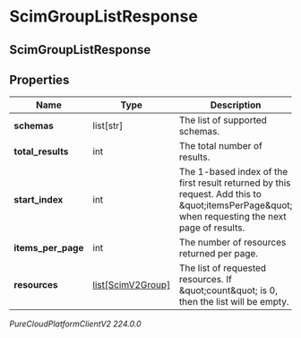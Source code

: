 # ScimGroupListResponse

## ScimGroupListResponse

## Properties

|Name | Type | Description | Notes|
|------------ | ------------- | ------------- | -------------|
| **schemas** | list[str] | The list of supported schemas. | [optional] |
| **total_results** | int | The total number of results. | [optional] |
| **start_index** | int | The 1-based index of the first result returned by this request. Add this to \&quot;itemsPerPage\&quot; when requesting the next page of results. | [optional] |
| **items_per_page** | int | The number of resources returned per page. | [optional] |
| **resources** | [list[ScimV2Group]](ScimV2Group) | The list of requested resources. If \&quot;count\&quot; is 0, then the list will be empty. | [optional] |



_PureCloudPlatformClientV2 224.0.0_
